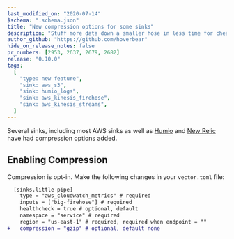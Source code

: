 ```yaml
---
last_modified_on: "2020-07-14"
$schema: ".schema.json"
title: "New compression options for some sinks"
description: "Stuff more data down a smaller hose in less time for cheaper."
author_github: "https://github.com/hoverbear"
hide_on_release_notes: false
pr_numbers: [2953, 2637, 2679, 2682]
release: "0.10.0"
tags:
  [
    "type: new feature",
    "sink: aws_s3",
    "sink: humio_logs",
    "sink: aws_kinesis_firehose",
    "sink: aws_kinesis_streams",
  ]
---
```


Several sinks, including most AWS sinks as well as [Humio][urls.humio] and [New Relic][urls.new_relic] have had compression options added.

## Enabling Compression

Compression is opt-in. Make the following changes in your `vector.toml` file:

```diff title="vector.toml"
  [sinks.little-pipe]
    type = "aws_cloudwatch_metrics" # required
    inputs = ["big-firehose"] # required
    healthcheck = true # optional, default
    namespace = "service" # required
    region = "us-east-1" # required, required when endpoint = ""
+   compression = "gzip" # optional, default none
```

[urls.humio]: https://humio.com
[urls.new_relic]: https://newrelic.com/
